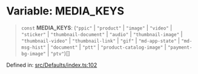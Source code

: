 # Variable: MEDIA\_KEYS

> `const` **MEDIA\_KEYS**: (`"ppic"` \| `"product"` \| `"image"` \| `"video"` \| `"sticker"` \| `"thumbnail-document"` \| `"audio"` \| `"thumbnail-image"` \| `"thumbnail-video"` \| `"thumbnail-link"` \| `"gif"` \| `"md-app-state"` \| `"md-msg-hist"` \| `"document"` \| `"ptt"` \| `"product-catalog-image"` \| `"payment-bg-image"` \| `"ptv"`)[]

Defined in: [src/Defaults/index.ts:102](https://github.com/Fokusdotid/bail/blob/82f46c566476ac566bfd781dede14412fcdfb787/src/Defaults/index.ts#L102)
